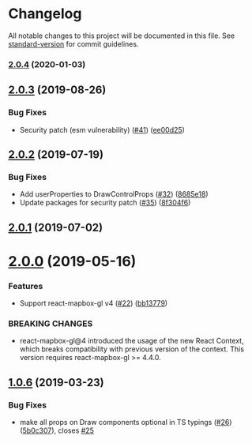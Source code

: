 # Changelog

All notable changes to this project will be documented in this file. See [standard-version](https://github.com/conventional-changelog/standard-version) for commit guidelines.

### [2.0.4](https://github.com/amaurym/react-mapbox-gl-draw/compare/v2.0.3...v2.0.4) (2020-01-03)

## [2.0.3](https://github.com/amaurym/react-mapbox-gl-draw/compare/v2.0.2...v2.0.3) (2019-08-26)


### Bug Fixes

* Security patch (esm vulnerability) ([#41](https://github.com/amaurym/react-mapbox-gl-draw/issues/41)) ([ee00d25](https://github.com/amaurym/react-mapbox-gl-draw/commit/ee00d25))



## [2.0.2](https://github.com/amaurym/react-mapbox-gl-draw/compare/v2.0.1...v2.0.2) (2019-07-19)


### Bug Fixes

* Add userProperties to DrawControlProps ([#32](https://github.com/amaurym/react-mapbox-gl-draw/issues/32)) ([8685e18](https://github.com/amaurym/react-mapbox-gl-draw/commit/8685e18))
* Update packages for security patch ([#35](https://github.com/amaurym/react-mapbox-gl-draw/issues/35)) ([8f304f6](https://github.com/amaurym/react-mapbox-gl-draw/commit/8f304f6))



## [2.0.1](https://github.com/amaurym/react-mapbox-gl-draw/compare/v2.0.0...v2.0.1) (2019-07-02)



# [2.0.0](https://github.com/amaurym/react-mapbox-gl-draw/compare/v1.0.6...v2.0.0) (2019-05-16)


### Features

* Support react-mapbox-gl v4 ([#22](https://github.com/amaurym/react-mapbox-gl-draw/issues/22)) ([bb13779](https://github.com/amaurym/react-mapbox-gl-draw/commit/bb13779))


### BREAKING CHANGES

* react-mapbox-gl@4 introduced the usage of the new React Context, which breaks compatibility with previous version of the context. This version requires react-mapbox-gl >= 4.4.0.



## [1.0.6](https://github.com/amaurym/react-mapbox-gl-draw/compare/v1.0.5...v1.0.6) (2019-03-23)


### Bug Fixes

* make all props on Draw components optional in TS typings ([#26](https://github.com/amaurym/react-mapbox-gl-draw/issues/26)) ([5b0c307](https://github.com/amaurym/react-mapbox-gl-draw/commit/5b0c307)), closes [#25](https://github.com/amaurym/react-mapbox-gl-draw/issues/25)
